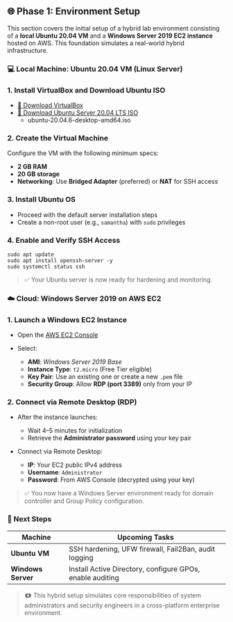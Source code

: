 ## 🌐 Phase 1: Environment Setup

This section covers the initial setup of a hybrid lab environment consisting of a **local Ubuntu 20.04 VM** and a **Windows Server 2019 EC2 instance** hosted on AWS. This foundation simulates a real-world hybrid infrastructure.

### 💻 Local Machine: Ubuntu 20.04 VM (Linux Server)

### 1. Install VirtualBox and Download Ubuntu ISO

* [📅 Download VirtualBox](https://www.virtualbox.org/wiki/Downloads)
* [📅 Download Ubuntu Server 20.04 LTS ISO](https://releases.ubuntu.com/20.04/)
    - ubuntu-20.04.6-desktop-amd64.iso

### 2. Create the Virtual Machine

Configure the VM with the following minimum specs:

* **2 GB RAM**
* **20 GB storage**
* **Networking**: Use **Bridged Adapter** (preferred) or **NAT** for SSH access

### 3. Install Ubuntu OS

* Proceed with the default server installation steps
* Create a non-root user (e.g., `samantha`) with `sudo` privileges

### 4. Enable and Verify SSH Access

```
sudo apt update
sudo apt install openssh-server -y
sudo systemctl status ssh
```

> ✅ Your Ubuntu server is now ready for hardening and monitoring.


### ☁️ Cloud: Windows Server 2019 on AWS EC2

### 1. Launch a Windows EC2 Instance

* Open the [AWS EC2 Console](https://console.aws.amazon.com/ec2)
* Select:

  * **AMI**: *Windows Server 2019 Base*
  * **Instance Type**: `t2.micro` (Free Tier eligible)
  * **Key Pair**: Use an existing one or create a new `.pem` file
  * **Security Group**: Allow **RDP (port 3389)** only from your IP

### 2. Connect via Remote Desktop (RDP)

* After the instance launches:

  * Wait 4–5 minutes for initialization
  * Retrieve the **Administrator password** using your key pair
* Connect via Remote Desktop:

  * **IP**: Your EC2 public IPv4 address
  * **Username**: `Administrator`
  * **Password**: From AWS Console (decrypted using your key)

> ✅ You now have a Windows Server environment ready for domain controller and Group Policy configuration.

### 🔁 Next Steps

| Machine            | Upcoming Tasks                                            |
| ------------------ | --------------------------------------------------------- |
| **Ubuntu VM**      | SSH hardening, UFW firewall, Fail2Ban, audit logging      |
| **Windows Server** | Install Active Directory, configure GPOs, enable auditing |

> 🗱️ This hybrid setup simulates core responsibilities of system administrators and security engineers in a cross-platform enterprise environment.
